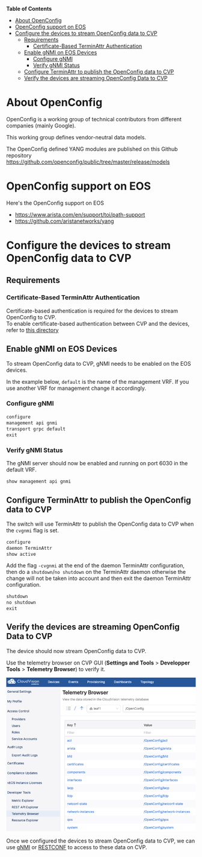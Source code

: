 **Table of Contents**

- [About OpenConfig](#about-openconfig)
- [OpenConfig support on EOS](#openconfig-support-on-eos)
- [Configure the devices to stream OpenConfig data to CVP](#configure-the-devices-to-stream-openconfig-data-to-cvp)
  - [Requirements](#requirements)
    - [Certificate-Based TerminAttr Authentication](#certificate-based-terminattr-authentication)
  - [Enable gNMI on EOS Devices](#enable-gnmi-on-eos-devices)
    - [Configure gNMI](#configure-gnmi)
    - [Verify gNMI Status](#verify-gnmi-status)
  - [Configure TerminAttr to publish the OpenConfig data to CVP](#configure-terminattr-to-publish-the-openconfig-data-to-cvp)
  - [Verify the devices are streaming OpenConfig Data to CVP](#verify-the-devices-are-streaming-openconfig-data-to-cvp)

# About OpenConfig

OpenConfig is a working group of technical contributors from different companies (mainly Google).

This working group defines vendor-neutral data models.

The OpenConfig defined YANG modules are published on this Github repository https://github.com/openconfig/public/tree/master/release/models

# OpenConfig support on EOS

Here's the OpenConfig support on EOS

- https://www.arista.com/en/support/toi/path-support
- https://github.com/aristanetworks/yang
  
# Configure the devices to stream OpenConfig data to CVP

## Requirements

### Certificate-Based TerminAttr Authentication

Certificate-based authentication is required for the devices to stream OpenConfig to CVP.  
To enable certificate-based authentication between CVP and the devices, refer to [this directory](../../certificate_based_authentication)

## Enable gNMI on EOS Devices

To stream OpenConfig data to CVP, gNMI needs to be enabled on the EOS devices.

In the example below, `default` is the name of the management VRF. If you use another VRF for management change it accordingly.

### Configure gNMI

```cli
configure
management api gnmi
transport grpc default
exit
```

### Verify gNMI Status

The gNMI server should now be enabled and running on port 6030 in the default VRF.

```cli
show management api gnmi
```

## Configure TerminAttr to publish the OpenConfig data to CVP

The switch will use TerminAttr to publish the OpenConfig data to CVP when the `cvgnmi` flag is set.

```cli
configure
daemon TerminAttr
show active 
```

Add the flag `-cvgnmi` at the end of the daemon TerminAttr configuration, then do a `shutdown`/`no shutdown` on the TerminAttr daemon otherwise the change will not be taken into account and then exit the daemon TerminAttr configuration.

```cli
shutdown
no shutdown
exit
```

## Verify the devices are streaming OpenConfig Data to CVP

The device should now stream OpenConfig data to CVP.

Use the telemetry browser on CVP GUI (**Settings and Tools** > **Developper Tools** > **Telemetry Browser**) to verify it.

![gNMI_Step0.png](../images/gNMI_Step0.png)

Once we configured the devices to stream OpenConfig data to CVP, we can use [gNMI](../gNMI) or [RESTCONF](../RESTCONF)  to access to these data on CVP.
